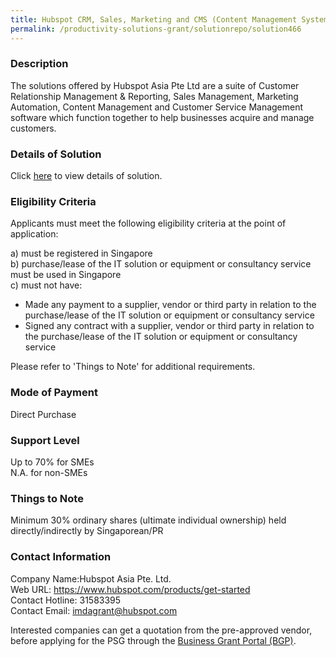 ```yaml
---
title: Hubspot CRM, Sales, Marketing and CMS (Content Management System) Hub -CRM (Service/E-commerce Package) - Hubspot
permalink: /productivity-solutions-grant/solutionrepo/solution466
---
```


### Description

The solutions offered by Hubspot Asia Pte Ltd are a suite of Customer Relationship Management & Reporting, Sales Management, Marketing Automation, Content Management and Customer Service Management software which function together to help businesses acquire and manage customers.

### Details of Solution

Click <a href='https://www.gobusiness.gov.sg/images/psg/Desensitised_Hubspot_Asia_Annex3_CR_wef_7_Sept_2020_Part_3.pdf' target='_blank' rel='noopener'>here</a> to view details of solution.

### Eligibility Criteria

Applicants must meet the following eligibility criteria at the point of application:

a) must be registered in Singapore <br>
b) purchase/lease of the IT solution or equipment or consultancy service must be used in Singapore <br>
c) must not have:
- Made any payment to a supplier, vendor or third party in relation to the purchase/lease of the IT solution or equipment or consultancy service
- Signed any contract with a supplier, vendor or third party in relation to the purchase/lease of the IT solution or equipment or consultancy service

Please refer to 'Things to Note' for additional requirements.

### Mode of Payment
Direct Purchase

### Support Level
Up to 70% for SMEs <br>
N.A. for non-SMEs

### Things to Note
 Minimum 30% ordinary shares (ultimate individual ownership) held directly/indirectly by Singaporean/PR

### Contact Information
Company Name:Hubspot Asia Pte. Ltd. <br>Web URL: https://www.hubspot.com/products/get-started <br>Contact Hotline: 31583395 <br>Contact Email: imdagrant@hubspot.com<br>

Interested companies can get a quotation from the pre-approved vendor, before applying for the PSG through the <a target='_blank' rel='noopener' href='https://www.businessgrants.gov.sg/'>Business Grant Portal (BGP)</a>.
